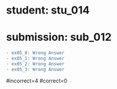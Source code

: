 # student: stu_014
# submission: sub_012

```diff
- ex05_0: Wrong Answer
- ex05_1: Wrong Answer
- ex05_2: Wrong Answer
- ex05_3: Wrong Answer
```
#incorrect=4
#correct=0
